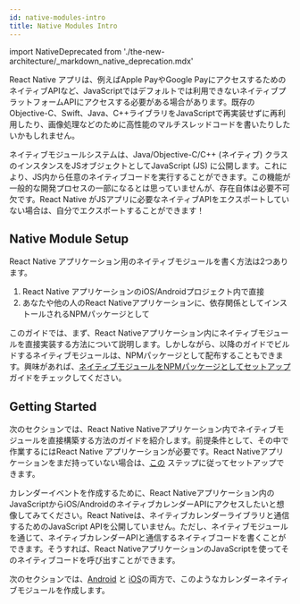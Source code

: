```yaml
---
id: native-modules-intro
title: Native Modules Intro
---
```


import NativeDeprecated from './the-new-architecture/\_markdown_native_deprecation.mdx'

<NativeDeprecated />

React Native アプリは、例えばApple PayやGoogle PayにアクセスするためのネイティブAPIなど、JavaScriptではデフォルトでは利用できないネイティブプラットフォームAPIにアクセスする必要がある場合があります。既存のObjective-C、Swift、Java、C++ライブラリをJavaScriptで再実装せずに再利用したり、画像処理などのために高性能のマルチスレッドコードを書いたりしたいかもしれません。

ネイティブモジュールシステムは、Java/Objective-C/C++ (ネイティブ) クラスのインスタンスをJSオブジェクトとしてJavaScript (JS) に公開します。これにより、JS内から任意のネイティブコードを実行することができます。この機能が一般的な開発プロセスの一部になるとは思っていませんが、存在自体は必要不可欠です。React Native がJSアプリに必要なネイティブAPIをエクスポートしていない場合は、自分でエクスポートすることができます！

## Native Module Setup

React Native アプリケーション用のネイティブモジュールを書く方法は2つあります。

1. React Native アプリケーションのiOS/Androidプロジェクト内で直接
2. あなたや他の人のReact Nativeアプリケーションに、依存関係としてインストールされるNPMパッケージとして

このガイドでは、まず、React Nativeアプリケーション内にネイティブモジュールを直接実装する方法について説明します。しかしながら、以降のガイドでビルドするネイティブモジュールは、NPMパッケージとして配布することもできます。興味があれば、[ネイティブモジュールをNPMパッケージとしてセットアップ](native-modules-setup) ガイドをチェックしてください。

## Getting Started

次のセクションでは、React Native Nativeアプリケーション内でネイティブモジュールを直接構築する方法のガイドを紹介します。前提条件として、その中で作業するにはReact Native アプリケーションが必要です。React Nativeアプリケーションをまだ持っていない場合は、[この](getting-started) ステップに従ってセットアップできます。

カレンダーイベントを作成するために、React Nativeアプリケーション内のJavaScriptからiOS/AndroidのネイティブカレンダーAPIにアクセスしたいと想像してみてください。React Nativeは、ネイティブカレンダーライブラリと通信するためのJavaScript APIを公開していません。ただし、ネイティブモジュールを通じて、ネイティブカレンダーAPIと通信するネイティブコードを書くことができます。そうすれば、React NativeアプリケーションのJavaScriptを使ってそのネイティブコードを呼び出すことができます。

次のセクションでは、[Android](native-modules-android) と [iOS](native-modules-ios)の両方で、このようなカレンダーネイティブモジュールを作成します。
